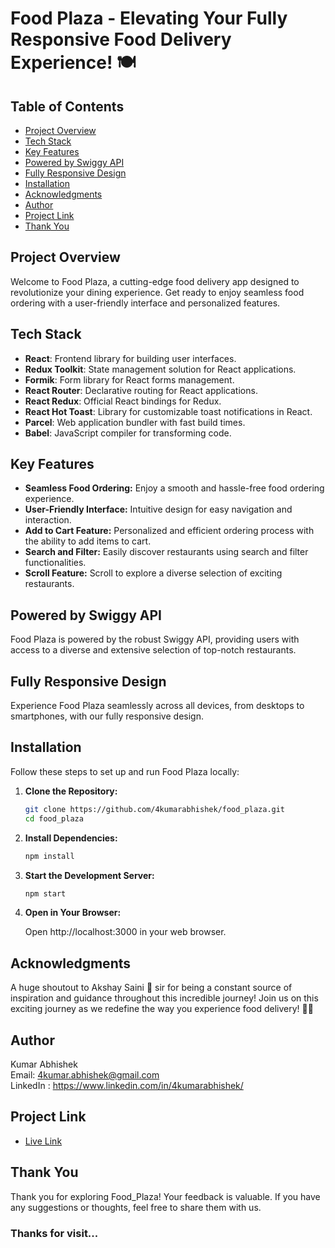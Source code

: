 # Food Plaza - Elevating Your Fully Responsive Food Delivery Experience! 🍽️

## Table of Contents

- [Project Overview](#project-overview)
- [Tech Stack](#tech-stack)
- [Key Features](#key-features)
- [Powered by Swiggy API](#powered-by-swiggy-api)
- [Fully Responsive Design](#fully-responsive-design)
- [Installation](#installation)
- [Acknowledgments](#acknowledgments)
- [Author](#author)
- [Project Link](#project-link)
- [Thank You](#thank-you)

## Project Overview

Welcome to Food Plaza, a cutting-edge food delivery app designed to revolutionize your dining experience. Get ready to enjoy seamless food ordering with a user-friendly interface and personalized features.

## Tech Stack

- **React**: Frontend library for building user interfaces.
- **Redux Toolkit**: State management solution for React applications.
- **Formik**: Form library for React forms management.
- **React Router**: Declarative routing for React applications.
- **React Redux**: Official React bindings for Redux.
- **React Hot Toast**: Library for customizable toast notifications in React.
- **Parcel**: Web application bundler with fast build times.
- **Babel**: JavaScript compiler for transforming code.

## Key Features

- **Seamless Food Ordering:** Enjoy a smooth and hassle-free food ordering experience.
- **User-Friendly Interface:** Intuitive design for easy navigation and interaction.
- **Add to Cart Feature:** Personalized and efficient ordering process with the ability to add items to cart.
- **Search and Filter:** Easily discover restaurants using search and filter functionalities.
- **Scroll Feature:** Scroll to explore a diverse selection of exciting restaurants.

## Powered by Swiggy API

Food Plaza is powered by the robust Swiggy API, providing users with access to a diverse and extensive selection of top-notch restaurants.

## Fully Responsive Design

Experience Food Plaza seamlessly across all devices, from desktops to smartphones, with our fully responsive design.

## Installation

Follow these steps to set up and run Food Plaza locally:

1. **Clone the Repository:**
   ```bash
   git clone https://github.com/4kumarabhishek/food_plaza.git
   cd food_plaza
   ```
2. **Install Dependencies:**

   ```bash
   npm install
   ```

3. **Start the Development Server:**

   ```bash
   npm start
   ```

4. **Open in Your Browser:**

   Open http://localhost:3000 in your web browser.

## Acknowledgments

A huge shoutout to Akshay Saini 🚀 sir for being a constant source of inspiration and guidance throughout this incredible journey! Join us on this exciting journey as we redefine the way you experience food delivery! 🌮🚀

## Author

Kumar Abhishek \
Email: 4kumar.abhishek@gmail.com \
LinkedIn : https://www.linkedin.com/in/4kumarabhishek/

## Project Link

- [Live Link](https://food-plaza-alpha.vercel.app/)

## Thank You

Thank you for exploring Food_Plaza! Your feedback is valuable. If you have any suggestions or thoughts, feel free to share them with us.

### Thanks for visit...

